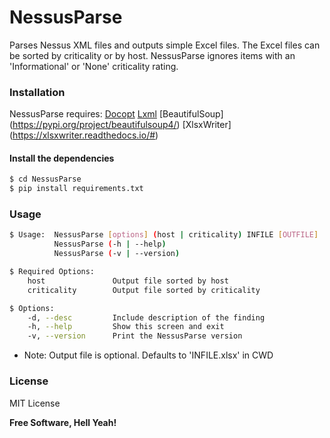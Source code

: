 # NessusParse
Parses Nessus XML files and outputs simple Excel files.
The Excel files can be sorted by criticality or by host.
NessusParse ignores items with an 'Informational' or 'None' criticality rating.

### Installation

NessusParse requires:
  [Docopt](http://docopt.org/)
  [Lxml](https://lxml.de/)
  [BeautifulSoup] (https://pypi.org/project/beautifulsoup4/)
  [XlsxWriter] (https://xlsxwriter.readthedocs.io/#)

#### Install the dependencies

```sh
$ cd NessusParse
$ pip install requirements.txt
```

### Usage

```sh
$ Usage:  NessusParse [options] (host | criticality) INFILE [OUTFILE]
          NessusParse (-h | --help)
          NessusParse (-v | --version)

$ Required Options:
    host               Output file sorted by host
    criticality        Output file sorted by criticality

$ Options:
    -d, --desc         Include description of the finding
    -h, --help         Show this screen and exit
    -v, --version      Print the NessusParse version
```
* Note: Output file is optional. Defaults to 'INFILE.xlsx' in CWD

### License

MIT License

**Free Software, Hell Yeah!**
